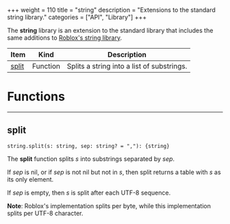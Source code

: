 +++
weight = 110
title = "string"
description = "Extensions to the standard string library."
categories = ["API", "Library"]
+++

The **string** library is an extension to the standard library that
includes the same additions to
[Roblox's string library](https://developer.roblox.com/en-us/api-reference/lua-docs/string).

<div class="api-list one two">

| Item | Kind | Description |
| --- | --- | --- |
| [split](#split) | Function | Splits a string into a list of substrings. |

</div>

# Functions

----

## split

 `string.split(s: string, sep: string? = ","): {string}`

The **split** function splits *s* into substrings separated by
*sep*.

If *sep* is nil, or if *sep* is not nil but not in *s*, then
split returns a table with *s* as its only element.

If *sep* is empty, then *s* is split after each UTF-8 sequence.

**Note**: Roblox's implementation splits per byte, while this
implementation splits per UTF-8 character.